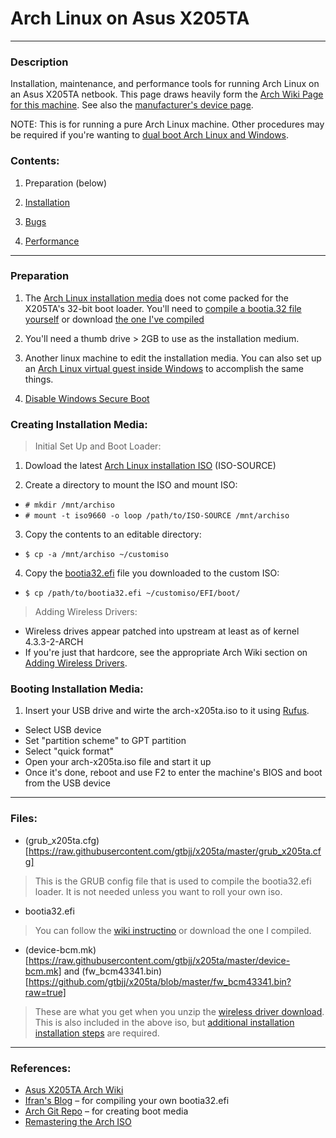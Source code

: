 # Arch Linux on Asus X205TA

-----

### Description

Installation, maintenance, and performance tools for running Arch Linux on an Asus X205TA netbook.  This page draws heavily form the [Arch Wiki Page for this machine](https://wiki.archlinux.org/index.php/Asus_x205ta).  See also the [manufacturer's device page](https://www.asus.com/us/Notebooks/ASUS_EeeBook_X205TA/).

NOTE:  This is for running a pure Arch Linux machine.  Other procedures may be required if you're wanting to [dual boot Arch Linux and Windows](https://wiki.archlinux.org/index.php/Dual_boot_with_Windows).

### Contents:

1) Preparation (below)

2) [Installation](https://github.com/gtbjj/x205ta/blob/master/INSTALL.md)

3) [Bugs](https://github.com/gtbjj/x205ta/blob/master/BUGS.md)

4) [Performance](https://github.com/gtbjj/x205ta/blob/master/PERFORMANCE.md)

-----

### Preparation

1) The [Arch Linux installation media](https://www.archlinux.org/download/) does not come packed for the X205TA's 32-bit boot loader.  You'll need to [compile a bootia.32 file yourself](https://www.archlinux.org/download/) or download [the one I've compiled](https://github.com/gtbjj/x205ta/blob/master/bootia32.efi?raw=true)

2) You'll need a thumb drive > 2GB to use as the installation medium.

3) Another linux machine to edit the installation media.  You can also set up an [Arch Linux virtual guest inside Windows](https://wiki.archlinux.org/index.php/VirtualBox#Installation_steps_for_Arch_Linux_guests) to accomplish the same things.

4) [Disable Windows Secure
Boot](http://itsfoss.com/disable-uefi-secure-boot-in-windows-8/)

### Creating Installation Media:
> Initial Set Up and Boot Loader:

1) Dowload the latest [Arch Linux installation ISO](https://www.archlinux.org/download/) (ISO-SOURCE)

2) Create a directory to mount the ISO and mount ISO:
* ```# mkdir /mnt/archiso```
* ```# mount -t iso9660 -o loop /path/to/ISO-SOURCE /mnt/archiso```

3) Copy the contents to an editable directory:
* ```$ cp -a /mnt/archiso ~/customiso```

4) Copy the [bootia32.efi](https://github.com/gtbjj/x205ta/blob/master/bootia32.efi?raw=true) file you downloaded to the custom ISO:
* ```$ cp /path/to/bootia32.efi ~/customiso/EFI/boot/```

> Adding Wireless Drivers:

* Wireless drives appear patched into upstream at least as of kernel 4.3.3-2-ARCH
* If you're just that hardcore, see the appropriate Arch Wiki section on [Adding Wireless Drivers](https://wiki.archlinux.org/index.php/Asus_x205ta#Adding_wireless_drivers_to_the_install_image).

### Booting Installation Media:

1) Insert your USB drive and wirte the arch-x205ta.iso to it using [Rufus](https://rufus.akeo.ie/).
* Select USB device
* Set "partition scheme" to GPT partition
* Select "quick format"
* Open your arch-x205ta.iso file and start it up
* Once it's done, reboot and use F2 to enter the machine's BIOS and boot from the USB device

-----

### Files:

* (grub_x205ta.cfg)[https://raw.githubusercontent.com/gtbjj/x205ta/master/grub_x205ta.cfg]
> This is the GRUB config file that is used to compile the bootia32.efi loader.  It is not needed unless you want to roll your own iso.

* bootia32.efi
> You can follow the [wiki instructino](https://wiki.archlinux.org/index.php/Asus_x205ta#Creating_bootia32.efi) or download the one I compiled.

* (device-bcm.mk)[https://raw.githubusercontent.com/gtbjj/x205ta/master/device-bcm.mk] and (fw_bcm43341.bin)[https://github.com/gtbjj/x205ta/blob/master/fw_bcm43341.bin?raw=true]
> These are what you get when you unzip the [wireless driver download](https://android.googlesource.com/platform/hardware/broadcom/wlan/+archive/master/bcmdhd/firmware/bcm43341.tar.gz).  This is also included in the above iso, but [additional installation installation steps](https://wiki.archlinux.org/index.php/Asus_x205ta#Enable_wifi) are required.

-----

### References:

- [Asus X205TA Arch Wiki](https://wiki.archlinux.org/index.php/Asus_x205ta)
- [Ifran's Blog](http://ifranali.blogspot.com/2015/04/installing-arch-linux-on-asus-x205ta.html) – for compiling your own bootia32.efi
- [Arch Git Repo](https://projects.archlinux.org/archiso.git/tree/docs/README.transfer#n105) – for creating boot media
- [Remastering the Arch ISO](https://wiki.archlinux.org/index.php/Remastering_the_Install_ISO)
